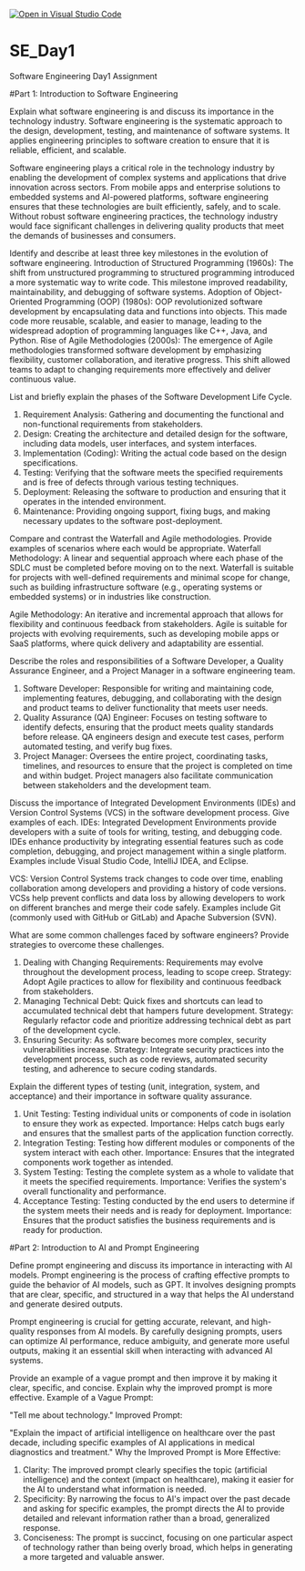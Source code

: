 [![Open in Visual Studio Code](https://classroom.github.com/assets/open-in-vscode-2e0aaae1b6195c2367325f4f02e2d04e9abb55f0b24a779b69b11b9e10269abc.svg)](https://classroom.github.com/online_ide?assignment_repo_id=15566150&assignment_repo_type=AssignmentRepo)
# SE_Day1
Software Engineering Day1 Assignment 

#Part 1: Introduction to Software Engineering

Explain what software engineering is and discuss its importance in the technology industry.
Software engineering is the systematic approach to the design, development, testing, and maintenance of software systems. It applies engineering principles to software creation to ensure that it is reliable, efficient, and scalable.

Software engineering plays a critical role in the technology industry by enabling the development of complex systems and applications that drive innovation across sectors. From mobile apps and enterprise solutions to embedded systems and AI-powered platforms, software engineering ensures that these technologies are built efficiently, safely, and to scale. Without robust software engineering practices, the technology industry would face significant challenges in delivering quality products that meet the demands of businesses and consumers.

Identify and describe at least three key milestones in the evolution of software engineering.
Introduction of Structured Programming (1960s): The shift from unstructured programming to structured programming introduced a more systematic way to write code. This milestone improved readability, maintainability, and debugging of software systems.
Adoption of Object-Oriented Programming (OOP) (1980s): OOP revolutionized software development by encapsulating data and functions into objects. This made code more reusable, scalable, and easier to manage, leading to the widespread adoption of programming languages like C++, Java, and Python.
Rise of Agile Methodologies (2000s): The emergence of Agile methodologies transformed software development by emphasizing flexibility, customer collaboration, and iterative progress. This shift allowed teams to adapt to changing requirements more effectively and deliver continuous value.

List and briefly explain the phases of the Software Development Life Cycle.
1. Requirement Analysis: Gathering and documenting the functional and non-functional requirements from stakeholders.
2. Design: Creating the architecture and detailed design for the software, including data models, user interfaces, and system interfaces.
3. Implementation (Coding): Writing the actual code based on the design specifications.
4. Testing: Verifying that the software meets the specified requirements and is free of defects through various testing techniques.
5. Deployment: Releasing the software to production and ensuring that it operates in the intended environment.
6. Maintenance: Providing ongoing support, fixing bugs, and making necessary updates to the software post-deployment.


Compare and contrast the Waterfall and Agile methodologies. Provide examples of scenarios where each would be appropriate.
Waterfall Methodology: A linear and sequential approach where each phase of the SDLC must be completed before moving on to the next. Waterfall is suitable for projects with well-defined requirements and minimal scope for change, such as building infrastructure software (e.g., operating systems or embedded systems) or in industries like construction.

Agile Methodology: An iterative and incremental approach that allows for flexibility and continuous feedback from stakeholders. Agile is suitable for projects with evolving requirements, such as developing mobile apps or SaaS platforms, where quick delivery and adaptability are essential.



Describe the roles and responsibilities of a Software Developer, a Quality Assurance Engineer, and a Project Manager in a software engineering team.
1. Software Developer: Responsible for writing and maintaining code, implementing features, debugging, and collaborating with the design and product teams to deliver functionality that meets user needs.
2. Quality Assurance (QA) Engineer: Focuses on testing software to identify defects, ensuring that the product meets quality standards before release. QA engineers design and execute test cases, perform automated testing, and verify bug fixes.
3. Project Manager: Oversees the entire project, coordinating tasks, timelines, and resources to ensure that the project is completed on time and within budget. Project managers also facilitate communication between stakeholders and the development team.

Discuss the importance of Integrated Development Environments (IDEs) and Version Control Systems (VCS) in the software development process. Give examples of each.
IDEs: Integrated Development Environments provide developers with a suite of tools for writing, testing, and debugging code. IDEs enhance productivity by integrating essential features such as code completion, debugging, and project management within a single platform. Examples include Visual Studio Code, IntelliJ IDEA, and Eclipse.

VCS: Version Control Systems track changes to code over time, enabling collaboration among developers and providing a history of code versions. VCSs help prevent conflicts and data loss by allowing developers to work on different branches and merge their code safely. Examples include Git (commonly used with GitHub or GitLab) and Apache Subversion (SVN).

What are some common challenges faced by software engineers? Provide strategies to overcome these challenges.
1. Dealing with Changing Requirements: Requirements may evolve throughout the development process, leading to scope creep. Strategy: Adopt Agile practices to allow for flexibility and continuous feedback from stakeholders.
2. Managing Technical Debt: Quick fixes and shortcuts can lead to accumulated technical debt that hampers future development. Strategy: Regularly refactor code and prioritize addressing technical debt as part of the development cycle.
3. Ensuring Security: As software becomes more complex, security vulnerabilities increase. Strategy: Integrate security practices into the development process, such as code reviews, automated security testing, and adherence to secure coding standards.


Explain the different types of testing (unit, integration, system, and acceptance) and their importance in software quality assurance.
1. Unit Testing: Testing individual units or components of code in isolation to ensure they work as expected. Importance: Helps catch bugs early and ensures that the smallest parts of the application function correctly.
2. Integration Testing: Testing how different modules or components of the system interact with each other. Importance: Ensures that the integrated components work together as intended.
3. System Testing: Testing the complete system as a whole to validate that it meets the specified requirements. Importance: Verifies the system's overall functionality and performance.
4. Acceptance Testing: Testing conducted by the end users to determine if the system meets their needs and is ready for deployment. Importance: Ensures that the product satisfies the business requirements and is ready for production.

#Part 2: Introduction to AI and Prompt Engineering


Define prompt engineering and discuss its importance in interacting with AI models.
Prompt engineering is the process of crafting effective prompts to guide the behavior of AI models, such as GPT. It involves designing prompts that are clear, specific, and structured in a way that helps the AI understand and generate desired outputs.

Prompt engineering is crucial for getting accurate, relevant, and high-quality responses from AI models. By carefully designing prompts, users can optimize AI performance, reduce ambiguity, and generate more useful outputs, making it an essential skill when interacting with advanced AI systems.

Provide an example of a vague prompt and then improve it by making it clear, specific, and concise. Explain why the improved prompt is more effective.
Example of a Vague Prompt:

"Tell me about technology."
Improved Prompt:

"Explain the impact of artificial intelligence on healthcare over the past decade, including specific examples of AI applications in medical diagnostics and treatment."
Why the Improved Prompt is More Effective:

1. Clarity: The improved prompt clearly specifies the topic (artificial intelligence) and the context (impact on healthcare), making it easier for the AI to understand what information is needed.
2. Specificity: By narrowing the focus to AI's impact over the past decade and asking for specific examples, the prompt directs the AI to provide detailed and relevant information rather than a broad, generalized response.
3. Conciseness: The prompt is succinct, focusing on one particular aspect of technology rather than being overly broad, which helps in generating a more targeted and valuable answer.
